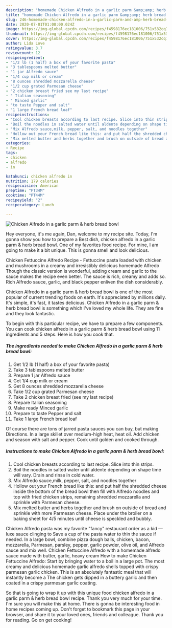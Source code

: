 ```yaml
---
description: "homemade Chicken Alfredo in a garlic parm &amp;amp; herb bread bowl | how to make the best Chicken Alfredo in a garlic parm &amp;amp; herb bread bowl"
title: "homemade Chicken Alfredo in a garlic parm &amp;amp; herb bread bowl | how to make the best Chicken Alfredo in a garlic parm &amp;amp; herb bread bowl"
slug: 246-homemade-chicken-alfredo-in-a-garlic-parm-and-amp-herb-bread-bowl-how-to-make-the-best-chicken-alfredo-in-a-garlic-parm-and-amp-herb-bread-bowl
date: 2020-07-01T01:08:00.024Z
image: https://img-global.cpcdn.com/recipes/f4598176ec181006/751x532cq70/chicken-alfredo-in-a-garlic-parm-herb-bread-bowl-recipe-main-photo.jpg
thumbnail: https://img-global.cpcdn.com/recipes/f4598176ec181006/751x532cq70/chicken-alfredo-in-a-garlic-parm-herb-bread-bowl-recipe-main-photo.jpg
cover: https://img-global.cpcdn.com/recipes/f4598176ec181006/751x532cq70/chicken-alfredo-in-a-garlic-parm-herb-bread-bowl-recipe-main-photo.jpg
author: Lida Love
ratingvalue: 3.7
reviewcount: 12
recipeingredient:
- "1/2 lb (1 half) a box of your favorite pasta"
- "3 tablespoons melted butter"
- "1 jar Alfredo sauce"
- "1/4 cup milk or cream"
- "8 ounces shredded mozzarella cheese"
- "1/2 cup grated Parmesan cheese"
- "2 chicken breast fried see my last recipe"
- " Italian seasoning"
- " Minced garlic"
- "to taste Pepper and salt"
- "1 large French bread loaf"
recipeinstructions:
- "Cool chicken breasts according to last recipe. Slice into thin strips."
- "Boil the noodles in salted water until aldente depending on shape time will vary. Drain and rinse in cold water."
- "Mix Alfredo sauce,milk, pepper, salt, and noodles together"
- "Hollow out your French bread like this: and put half the shredded cheese inside the bottom of the bread bowl then fill with Alfredo noodles and top with fried chicken strips, remaining shredded mozzarella and sprinkle with Parmesan cheese."
- "Mix melted butter and herbs together and brush on outside of bread and sprinkle with more Parmesan cheese. Place under the broiler on a baking sheet for 4/5 minutes until cheese is speckled and bubbly."
categories:
- Recipe
tags:
- chicken
- alfredo
- in

katakunci: chicken alfredo in 
nutrition: 179 calories
recipecuisine: American
preptime: "PT34M"
cooktime: "PT44M"
recipeyield: "2"
recipecategory: Lunch

---
```



![Chicken Alfredo in a garlic parm &amp; herb bread bowl](https://img-global.cpcdn.com/recipes/f4598176ec181006/751x532cq70/chicken-alfredo-in-a-garlic-parm-herb-bread-bowl-recipe-main-photo.jpg)

Hey everyone, it's me again, Dan, welcome to my recipe site. Today, I'm gonna show you how to prepare a Best dish, chicken alfredo in a garlic parm &amp; herb bread bowl. One of my favorites food recipe. For mine, I am going to make it a bit unique. This is gonna smell and look delicious.

Chicken Fettuccine Alfredo Recipe - Fettuccine pasta loaded with chicken and mushrooms in a creamy and irresistibly delicious homemade Alfredo Though the classic version is wonderful, adding cream and garlic to the sauce makes the recipe even better. The sauce is rich, creamy and adds so. Rich Alfredo sauce, garlic, and black pepper enliven the dish considerably.

Chicken Alfredo in a garlic parm &amp; herb bread bowl is one of the most popular of current trending foods on earth. It's appreciated by millions daily. It's simple, it's fast, it tastes delicious. Chicken Alfredo in a garlic parm &amp; herb bread bowl is something which I've loved my whole life. They are fine and they look fantastic.


To begin with this particular recipe, we have to prepare a few components. You can cook chicken alfredo in a garlic parm &amp; herb bread bowl using 11 ingredients and 5 steps. Here is how you cook that.

<!--inarticleads1-->

##### The ingredients needed to make Chicken Alfredo in a garlic parm &amp; herb bread bowl:

1. Get 1/2 lb (1 half) a box of your favorite pasta)
1. Take 3 tablespoons melted butter
1. Prepare 1 jar Alfredo sauce
1. Get 1/4 cup milk or cream
1. Get 8 ounces shredded mozzarella cheese
1. Take 1/2 cup grated Parmesan cheese
1. Take 2 chicken breast fried (see my last recipe)
1. Prepare  Italian seasoning
1. Make ready  Minced garlic
1. Prepare to taste Pepper and salt
1. Take 1 large French bread loaf


Of course there are tons of jarred pasta sauces you can buy, but making Directions. In a large skillet over medium-high heat, heat oil. Add chicken and season with salt and pepper. Cook until golden and cooked through. 

<!--inarticleads2-->

##### Instructions to make Chicken Alfredo in a garlic parm &amp; herb bread bowl:

1. Cool chicken breasts according to last recipe. Slice into thin strips.
1. Boil the noodles in salted water until aldente depending on shape time will vary. Drain and rinse in cold water.
1. Mix Alfredo sauce,milk, pepper, salt, and noodles together
1. Hollow out your French bread like this: and put half the shredded cheese inside the bottom of the bread bowl then fill with Alfredo noodles and top with fried chicken strips, remaining shredded mozzarella and sprinkle with Parmesan cheese.
1. Mix melted butter and herbs together and brush on outside of bread and sprinkle with more Parmesan cheese. Place under the broiler on a baking sheet for 4/5 minutes until cheese is speckled and bubbly.


Chicken Alfredo pasta was my favorite &#34;fancy&#34; restaurant order as a kid — luxe sauce clinging to Save a cup of the pasta water to thin the sauce if needed. In a large bowl, combine pizza dough balls, chicken, bacon, mozzarella, Parmesan, parsley, pepper, garlic powder, olive oil, and Alfredo sauce and mix well. Chicken Fettuccine Alfredo with a homemade alfredo sauce made with butter, garlic, heavy cream How to make Chicken Fettuccine Alfredo: Start by bringing water to a boil in a large pot. The most creamy and delicious homemade garlic alfredo shells topped with crispy parmesan garlic chicken. This is an absolutely fantastic meal that will instantly become a The chicken gets dipped in a buttery garlic and then coated in a crispy parmesan garlic coating. 

So that is going to wrap it up with this unique food chicken alfredo in a garlic parm &amp; herb bread bowl recipe. Thank you very much for your time. I'm sure you will make this at home. There is gonna be interesting food in home recipes coming up. Don't forget to bookmark this page in your browser, and share it to your loved ones, friends and colleague. Thank you for reading. Go on get cooking!
